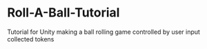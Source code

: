 # Roll-A-Ball-Tutorial
Tutorial for Unity making a ball rolling game controlled by user input collected tokens
